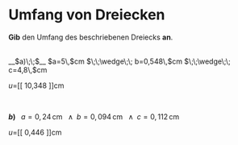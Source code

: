 <!--
version:  0.0.1

language: de


@style
input {
    text-align: center;
}

.flex-container {
    display: flex;
    flex-wrap: wrap;
    align-items: stretch;
    gap: 20px;
}

.flex-child {
    flex: 1;
    min-width: 350px;
    margin-right: 20px;
}

@media (max-width: 400px) {
    .flex-child {
        flex: 100%;
        margin-right: 0;
    }
}
@end

formula: \carry   \textcolor{red}{\scriptsize #1}
formula: \digit   \rlap{\carry{#1}}\phantom{#2}#2
formula: \permil  \text{‰}

import: https://raw.githubusercontent.com/LiaTemplates/Tikz-Jax/main/README.md

script: https://cdn.jsdelivr.net/gh/LiaTemplates/Tikz-Jax@main/dist/index.js


tags: Dreiecke, Länge, Fläche, Umfang, Dezimalzahlen, leicht, niedrig, Angeben

comment: Berechne den Umfang einer dreieckigen Fläche in Dezimalzahlen.

author: Martin Lommatzsch

-->




# Umfang von Dreiecken


**Gib** den Umfang des beschriebenen Dreiecks **an**.

<br>


<section class="flex-container">

<div class="flex-child">
__$a)\;\;$__ $a=5\,$cm $\;\;\wedge\;\; b=0,548\,$cm $\;\;\wedge\;\; c=4,8\,$cm

$u=$[[  10,348  ]]cm

<br>
</div>

<div class="flex-child">

__$b)\;\;$__ $a=0,24\,$cm $\;\;\wedge\;\; b=0,094\,$cm $\;\;\wedge\;\; c=0,112\,$cm

$u=$[[  0,446  ]]cm



</div>

</section>





<br>
<br>
<br>
<br>
<br>